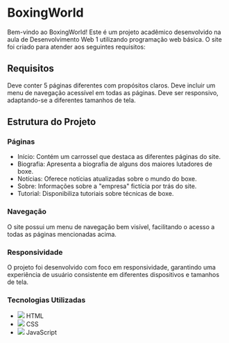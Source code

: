 # BoxingWorld

Bem-vindo ao BoxingWorld! Este é um projeto acadêmico desenvolvido na aula de Desenvolvimento Web 1 utilizando programação web básica. O site foi criado para atender aos seguintes requisitos:

## Requisitos
Deve conter 5 páginas diferentes com propósitos claros.
Deve incluir um menu de navegação acessível em todas as páginas.
Deve ser responsivo, adaptando-se a diferentes tamanhos de tela.

## Estrutura do Projeto

### Páginas
- Início: Contém um carrossel que destaca as diferentes páginas do site.
- Biografia: Apresenta a biografia de alguns dos maiores lutadores de boxe.
- Notícias: Oferece notícias atualizadas sobre o mundo do boxe.
- Sobre: Informações sobre a "empresa" fictícia por trás do site.
- Tutorial: Disponibiliza tutoriais sobre técnicas de boxe.

### Navegação
O site possui um menu de navegação bem visível, facilitando o acesso a todas as páginas mencionadas acima.

### Responsividade
O projeto foi desenvolvido com foco em responsividade, garantindo uma experiência de usuário consistente em diferentes dispositivos e tamanhos de tela.

### Tecnologias Utilizadas

- <img src="https://img.icons8.com/color/32/000000/html-5--v1.png"/> HTML 
- <img src="https://img.icons8.com/color/32/000000/css3.png"/>  CSS 
- <img src="https://img.icons8.com/color/32/000000/javascript--v1.png"/> JavaScript
